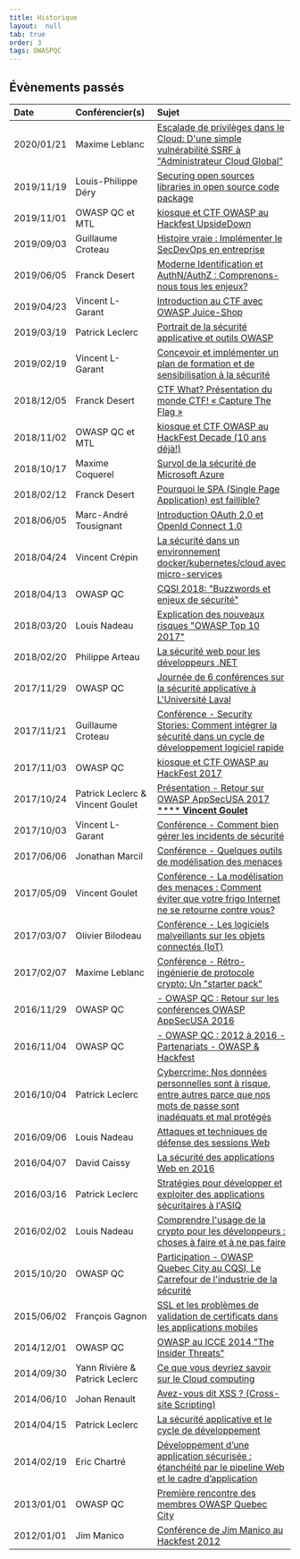 ```yaml
---
title: Historique
layout:  null
tab: true
order: 3
tags: OWASPQC
---
```


## Évènements passés ##

|Date | Conférencier(s) | Sujet |
|:-----|:---------------|:------|
|2020/01/21|Maxime Leblanc|[Escalade de privilèges dans le Cloud: D'une simple vulnérabilité SSRF à "Administrateur Cloud Global"](historique/20200121.md)|
|2019/11/19|Louis-Philippe Déry|[Securing open sources libraries in open source code package](historique/20191119.md)|
|2019/11/01|OWASP QC et MTL|[kiosque et CTF OWASP au Hackfest UpsideDown](historique/20191101.md)|
|2019/09/03|Guillaume Croteau|[Histoire vraie : Implémenter le SecDevOps en entreprise](historique/20190903.md)|
|2019/06/05|Franck Desert|[Moderne Identification et AuthN/AuthZ : Comprenons-nous tous les enjeux?](historique/20190605.md)|
|2019/04/23|Vincent L-Garant|[Introduction au CTF avec OWASP Juice-Shop](historique/20190423.md)|
|2019/03/19|Patrick Leclerc|[Portrait de la sécurité applicative et outils OWASP](historique/20190319.md)|
|2019/02/19|Vincent L-Garant|[Concevoir et implémenter un plan de formation et de sensibilisation à la sécurité](historique/20190219.md)|
|2018/12/05|Franck Desert|[CTF What? Présentation du monde CTF\! « Capture The Flag »](historique/20181205.md.md)|
|2018/11/02|OWASP QC et MTL|[kiosque et CTF OWASP au HackFest Decade (10 ans déjà\!)](historique/20181102.md)|
|2018/10/17|Maxime Coquerel|[Survol de la sécurité de Microsoft Azure](historique/20181017.md)|
|2018/02/12|Franck Desert|[Pourquoi le SPA (Single Page Application) est faillible?](historique/20180212.md)|
|2018/06/05|Marc-André Tousignant|[Introduction OAuth 2.0 et OpenId Connect 1.0](historique/20180605.md)|
|2018/04/24|Vincent Crépin|[La sécurité dans un environnement docker/kubernetes/cloud avec micro-services](historique/20180424.md)|
|2018/04/13|OWASP QC|[CQSI 2018: "Buzzwords et enjeux de sécurité"](historique/20180413.md)|
|2018/03/20|Louis Nadeau|[Explication des nouveaux risques "OWASP Top 10 2017"](historique/20180320_2.md)|
|2018/02/20|Philippe Arteau|[La sécurité web pour les développeurs .NET](historique/20180320_1.md)|
|2017/11/29|OWASP QC|[Journée de 6 conférences sur la sécurité applicative à L'Université Laval](historique/20171129.md)|
|2017/11/21|Guillaume Croteau|[Conférence - Security Stories: Comment intégrer la sécurité dans un cycle de développement logiciel rapide](historique/20171121.md)|
|2017/11/03|OWASP QC|[kiosque et CTF OWASP au HackFest 2017](historique/20171103.md)|
|2017/10/24|Patrick Leclerc & Vincent Goulet|[Présentation - Retour sur OWASP AppSecUSA 2017 ****  **Vincent Goulet** ](historique/20171024.md)|
|2017/10/03|Vincent L-Garant|[Conférence - Comment bien gérer les incidents de sécurité](historique/20171003.md)|
|2017/06/06|Jonathan Marcil|[Conférence - Quelques outils de modélisation des menaces](historique/20170606.md)|
|2017/05/09|Vincent Goulet|[Conférence - La modélisation des menaces : Comment éviter que votre frigo Internet ne se retourne contre vous?](historique/20170509.md)|
|2017/03/07|Olivier Bilodeau|[Conférence - Les logiciels malveillants sur les objets connectés (IoT)](historique/20170307.md)|
|2017/02/07|Maxime Leblanc|[Conférence - Rétro-ingénierie de protocole crypto: Un "starter pack"](historique/20170207.md)|
|2016/11/29|OWASP QC|[ - OWASP QC : Retour sur les conférences OWASP AppSecUSA 2016](historique/20161129.md)|
|2016/11/04|OWASP QC|[ - OWASP QC : 2012 à 2016 - Partenariats - OWASP & Hackfest](historique/20161104.md)|
|2016/10/04|Patrick Leclerc|[Cybercrime: Nos données personnelles sont à risque, entre autres parce que nos mots de passe sont inadéquats et mal protégés](historique/20161004.md)|
|2016/09/06|Louis Nadeau |[Attaques et techniques de défense des sessions Web](historique/20160906.md)|
|2016/04/07|David Caissy|[La sécurité des applications Web en 2016](historique/20160407.md)|
|2016/03/16|Patrick Leclerc|[Stratégies pour développer et exploiter des applications sécuritaires à l'ASIQ](historique/20160316.md)|
|2016/02/02|Louis Nadeau |[Comprendre l'usage de la crypto pour les développeurs : choses à faire et à ne pas faire](historique/20160202.md)|
|2015/10/20|OWASP QC|[Participation - OWASP Quebec City au CQSI, Le Carrefour de l'industrie de la sécurité](historique/20151020.md)|
|2015/06/02|François Gagnon |[SSL et les problèmes de validation de certificats dans les applications mobiles](historique/20150602.md)|
|2014/12/01|OWASP QC|[OWASP au ICCE 2014 "The Insider Threats"](historique/20141201.md)|
|2014/09/30|Yann Rivière & Patrick Leclerc|[Ce que vous devriez savoir sur le Cloud computing](historique/20140930.md)|
|2014/06/10|Johan Renault|[Avez-vous dit XSS ? (Cross-site Scripting)](historique/20140610.md)|
|2014/04/15|Patrick Leclerc|[La sécurité applicative et le cycle de développement](historique/20140415.md)|
|2014/02/19|Eric Chartré|[Développement d’une application sécurisée : étanchéité par le pipeline Web et le cadre d’application](historique/20140219.md)|
|2013/01/01|OWASP QC|[Première rencontre des membres OWASP Quebec City](historique/20130101.md)|
|2012/01/01|Jim Manico|[Conférence de Jim Manico au Hackfest 2012](historique/20120101.md)|
